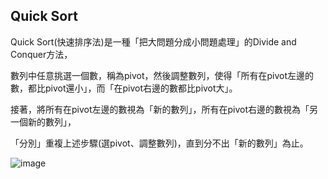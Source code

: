 ## Quick Sort

Quick Sort(快速排序法)是一種「把大問題分成小問題處理」的Divide and Conquer方法，

數列中任意挑選一個數，稱為pivot，然後調整數列，使得「所有在pivot左邊的數，都比pivot還小」，而「在pivot右邊的數都比pivot大」。

接著，將所有在pivot左邊的數視為「新的數列」，所有在pivot右邊的數視為「另一個新的數列」，

「分別」重複上述步驟(選pivot、調整數列)，直到分不出「新的數列」為止。

![image](https://github.com/kennen321/DSA2019/blob/master/homework/Quicksort%E6%B5%81%E7%A8%8B%E5%9C%96.png)
